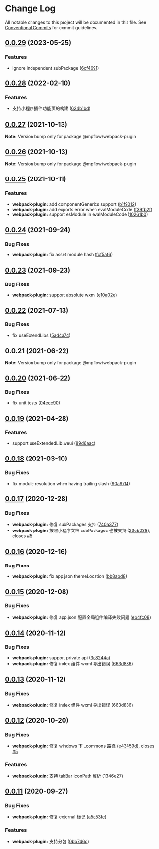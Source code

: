 # Change Log

All notable changes to this project will be documented in this file.
See [Conventional Commits](https://conventionalcommits.org) for commit guidelines.

## [0.0.29](https://github.com/wechat-miniprogram/mpflow/compare/@mpflow/webpack-plugin@0.0.28...@mpflow/webpack-plugin@0.0.29) (2023-05-25)

### Features

- ignore independent subPackage ([6cf4691](https://github.com/wechat-miniprogram/mpflow/commit/6cf4691ac09ada5d51a0054d54aceccbb2e995e7))

## [0.0.28](https://github.com/wechat-miniprogram/mpflow/compare/@mpflow/webpack-plugin@0.0.27...@mpflow/webpack-plugin@0.0.28) (2022-02-10)

### Features

- 支持小程序插件功能页的构建 ([624b1bd](https://github.com/wechat-miniprogram/mpflow/commit/624b1bd048d5c84e9855c444e89e51539777e18e))

## [0.0.27](https://github.com/wechat-miniprogram/mpflow/compare/@mpflow/webpack-plugin@0.0.26...@mpflow/webpack-plugin@0.0.27) (2021-10-13)

**Note:** Version bump only for package @mpflow/webpack-plugin

## [0.0.26](https://github.com/wechat-miniprogram/mpflow/compare/@mpflow/webpack-plugin@0.0.25...@mpflow/webpack-plugin@0.0.26) (2021-10-13)

**Note:** Version bump only for package @mpflow/webpack-plugin

## [0.0.25](https://github.com/wechat-miniprogram/mpflow/compare/@mpflow/webpack-plugin@0.0.24...@mpflow/webpack-plugin@0.0.25) (2021-10-11)

### Features

- **webpack-plugin:** add componentGenerics support ([b1f9012](https://github.com/wechat-miniprogram/mpflow/commit/b1f901273b6265d4836feefefa1dae305fe87f68))
- **webpack-plugin:** add exports error when evalModuleCode ([f39fb2f](https://github.com/wechat-miniprogram/mpflow/commit/f39fb2fe7ac19751ba173826adf3279899c5d028))
- **webpack-plugin:** support esModule in evalModuleCode ([10261b0](https://github.com/wechat-miniprogram/mpflow/commit/10261b0c97fc8da17c70550b3cddc57d8f45a1ff))

## [0.0.24](https://github.com/wechat-miniprogram/mpflow/compare/@mpflow/webpack-plugin@0.0.23...@mpflow/webpack-plugin@0.0.24) (2021-09-24)

### Bug Fixes

- **webpack-plugin:** fix asset module hash ([fcf5af6](https://github.com/wechat-miniprogram/mpflow/commit/fcf5af659c0a6edf4d76819631a6544fbcc818c2))

## [0.0.23](https://github.com/wechat-miniprogram/mpflow/compare/@mpflow/webpack-plugin@0.0.22...@mpflow/webpack-plugin@0.0.23) (2021-09-23)

### Bug Fixes

- **webpack-plugin:** support absolute wxml ([e10a02e](https://github.com/wechat-miniprogram/mpflow/commit/e10a02eeab2698424d01da195fe16d846401eb29))

## [0.0.22](https://github.com/wechat-miniprogram/mpflow/compare/@mpflow/webpack-plugin@0.0.21...@mpflow/webpack-plugin@0.0.22) (2021-07-13)

### Bug Fixes

- fix useExtendLibs ([5ad4a74](https://github.com/wechat-miniprogram/mpflow/commit/5ad4a747d31e278f7aea80cf9bd2d6a3d11a212a))

## [0.0.21](https://github.com/wechat-miniprogram/mpflow/compare/@mpflow/webpack-plugin@0.0.20...@mpflow/webpack-plugin@0.0.21) (2021-06-22)

**Note:** Version bump only for package @mpflow/webpack-plugin

## [0.0.20](https://github.com/wechat-miniprogram/mpflow/compare/@mpflow/webpack-plugin@0.0.19...@mpflow/webpack-plugin@0.0.20) (2021-06-22)

### Bug Fixes

- fix unit tests ([04eec90](https://github.com/wechat-miniprogram/mpflow/commit/04eec90c9106015328db4682eee86b85f46a78b6))

## [0.0.19](https://github.com/wechat-miniprogram/mpflow/compare/@mpflow/webpack-plugin@0.0.18...@mpflow/webpack-plugin@0.0.19) (2021-04-28)

### Features

- support useExtendedLib.weui ([89d6aac](https://github.com/wechat-miniprogram/mpflow/commit/89d6aac7f28c4e1f233849dcafaa12c85abc9625))

## [0.0.18](https://github.com/wechat-miniprogram/mpflow/compare/@mpflow/webpack-plugin@0.0.17...@mpflow/webpack-plugin@0.0.18) (2021-03-10)

### Bug Fixes

- fix module resolution when having trailing slash ([90a97f4](https://github.com/wechat-miniprogram/mpflow/commit/90a97f472045b7cbafdc6788ec507d002a8c149f))

## [0.0.17](https://github.com/wechat-miniprogram/mpflow/compare/@mpflow/webpack-plugin@0.0.16...@mpflow/webpack-plugin@0.0.17) (2020-12-28)

### Bug Fixes

- **webpack-plugin:** 修复 subPackages 支持 ([740a377](https://github.com/wechat-miniprogram/mpflow/commit/740a377a9008aa2b8954afee2c4bec644c54e446))
- **webpack-plugin:** 按照小程序文档 subPackages 也被支持 ([23cb238](https://github.com/wechat-miniprogram/mpflow/commit/23cb238843b59002f16fc54e5a71a5252253db2f)), closes [#5](https://github.com/wechat-miniprogram/mpflow/issues/5)

## [0.0.16](https://github.com/wechat-miniprogram/mpflow/compare/@mpflow/webpack-plugin@0.0.15...@mpflow/webpack-plugin@0.0.16) (2020-12-16)

### Bug Fixes

- **webpack-plugin:** fix app.json themeLocation ([bb8abd8](https://github.com/wechat-miniprogram/mpflow/commit/bb8abd8dc729efba3c3acf111b168be2181a8eb4))

## [0.0.15](https://github.com/wechat-miniprogram/mpflow/compare/@mpflow/webpack-plugin@0.0.14...@mpflow/webpack-plugin@0.0.15) (2020-12-08)

### Bug Fixes

- **webpack-plugin:** 修复 app.json 配置全局组件编译失败问题 ([eb4fc08](https://github.com/wechat-miniprogram/mpflow/commit/eb4fc08d140bc52e3ca00d34fee9edf318a179ab))

## [0.0.14](https://github.com/wechat-miniprogram/mpflow/compare/@mpflow/webpack-plugin@0.0.12...@mpflow/webpack-plugin@0.0.14) (2020-11-12)

### Bug Fixes

- **webpack-plugin:** support private api ([3e8244a](https://github.com/wechat-miniprogram/mpflow/commit/3e8244a4dfa2395bffffa369129357340e92ad87))
- **webpack-plugin:** 修复 index 组件 wxml 导出错误 ([663d836](https://github.com/wechat-miniprogram/mpflow/commit/663d8363fb0d8dad302f04806ff624e0e7a15563))

## [0.0.13](https://github.com/wechat-miniprogram/mpflow/compare/@mpflow/webpack-plugin@0.0.12...@mpflow/webpack-plugin@0.0.13) (2020-11-12)

### Bug Fixes

- **webpack-plugin:** 修复 index 组件 wxml 导出错误 ([663d836](https://github.com/wechat-miniprogram/mpflow/commit/663d8363fb0d8dad302f04806ff624e0e7a15563))

## [0.0.12](https://github.com/wechat-miniprogram/mpflow/compare/@mpflow/webpack-plugin@0.0.11...@mpflow/webpack-plugin@0.0.12) (2020-10-20)

### Bug Fixes

- **webpack-plugin:** 修复 windows 下 \_commons 路径 ([e43459d](https://github.com/wechat-miniprogram/mpflow/commits/e43459dd0fbc21170f481cdff229a87fc48fb09a)), closes [#5](https://github.com/wechat-miniprogram/mpflow/issues/5)

### Features

- **webpack-plugin:** 支持 tabBar iconPath 解析 ([1346e27](https://github.com/wechat-miniprogram/mpflow/commits/1346e27daeb4d211ef5b7ea1843549c9c1429cd7))

## [0.0.11](https://github.com/wechat-miniprogram/mpflow/compare/@mpflow/webpack-plugin@0.0.10...@mpflow/webpack-plugin@0.0.11) (2020-09-27)

### Bug Fixes

- **webpack-plugin:** 修复 external 标记 ([a5d53fe](https://github.com/wechat-miniprogram/mpflow/commits/a5d53fe0c281ab770396ffd0c501586f740e1207))

### Features

- **webpack-plugin:** 支持分包 ([0bb746c](https://github.com/wechat-miniprogram/mpflow/commits/0bb746c196e89f6d6b1faeca2360fd39dde315ce))
